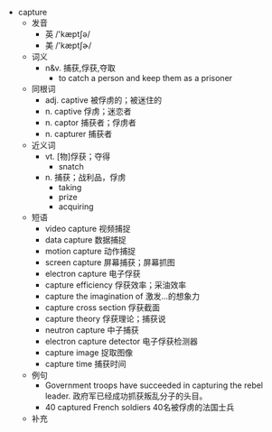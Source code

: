 - capture
  - 发音
    - 英 /'kæptʃə/
    - 美 /'kæptʃɚ/
  - 词义
    - n&v. 捕获,俘获,夺取
      - to catch a person and keep them as a prisoner
  - 同根词
    - adj. captive 被俘虏的；被迷住的
    - n. captive 俘虏；迷恋者
    - n. captor 捕获者；俘虏者
    - n. capturer 捕获者
  - 近义词
    - vt. [物]俘获；夺得
      - snatch
    - n. 捕获；战利品，俘虏
      - taking
      - prize
      - acquiring
  - 短语
    - video capture 视频捕捉
    - data capture 数据捕捉
    - motion capture 动作捕捉
    - screen capture 屏幕捕获；屏幕抓图
    - electron capture 电子俘获
    - capture efficiency 俘获效率；采油效率
    - capture the imagination of 激发...的想象力
    - capture cross section 俘获截面
    - capture theory 俘获理论；捕获说
    - neutron capture 中子捕获
    - electron capture detector 电子俘获检测器
    - capture image 捉取图像
    - capture time 捕获时间
  - 例句
    - Government troops have succeeded in capturing the rebel leader. 政府军已经成功抓获叛乱分子的头目。
    - 40 captured French soldiers 40名被俘虏的法国士兵
  - 补充